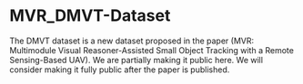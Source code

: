 # MVR_DMVT-Dataset
The DMVT dataset is a new dataset proposed in the paper (MVR: Multimodule Visual Reasoner-Assisted Small Object Tracking with a Remote Sensing-Based UAV). We are partially making it public here. We will consider making it fully public after the paper is published.
